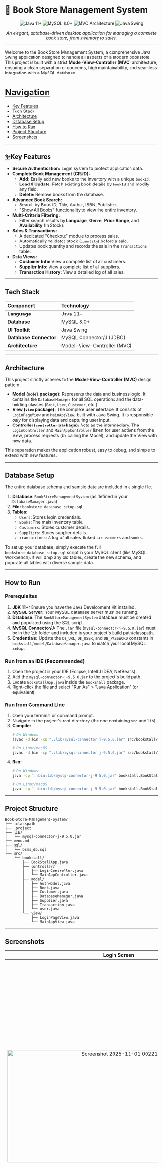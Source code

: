 # 📖 Book Store Management System

<p align="center">
  <img src="https://img.shields.io/badge/Java-11%2B-ED8B00?style=for-the-badge&logo=openjdk&logoColor=white" alt="Java 11+">
  <img src="https://img.shields.io/badge/MySQL-8.0%2B-4479A1?style=for-the-badge&logo=mysql&logoColor=white" alt="MySQL 8.0+">
  <img src="https://img.shields.io/badge/Architecture-MVC-blueviolet?style=for-the-badge&logo=designernews&logoColor=white" alt="MVC Architecture">
  <img src="https://img.shields.io/badge/UI-Java%20Swing-blue?style=for-the-badge&logo=java&logoColor=white" alt="Java Swing">
</p>

<p align="center">
  <i>An elegant, database-driven desktop application for managing a complete book store, from inventory to sales.</i>
</p>

---

Welcome to the Book Store Management System, a comprehensive Java Swing application designed to handle all aspects of a modern bookstore. This project is built with a strict **Model-View-Controller (MVC)** architecture, ensuring a clean separation of concerns, high maintainability, and seamless integration with a MySQL database.

# [Navigation](#navigation)

- [Key Features](#key-features)
- [Tech Stack](#tech-stack)
- [Architecture](#architecture)
- [Database Setup](#database-setup)
- [How to Run](#how-to-run)
- [Project Structure](#project-structure)
- [Screenshots](#screenshots)

---

## [✨](#--gifs-for-readme--)Key Features

* **Secure Authentication:** Login system to protect application data.
* **Complete Book Management (CRUD):**
    * **Add:** Easily add new books to the inventory with a unique `bookId`.
    * **Load & Update:** Fetch existing book details by `bookId` and modify any field.
    * **Delete:** Remove books from the database.
* **Advanced Book Search:**
    * Search by Book ID, Title, Author, ISBN, Publisher.
    * "Show All Books" functionality to view the entire inventory.
* **Multi-Criteria Filtering:**
    * Filter search results by **Language**, **Genre**, **Price Range**, and **Availability** (In Stock).
* **Sales & Transactions:**
    * A dedicated "Checkout" module to process sales.
    * Automatically validates stock (`quantity`) before a sale.
    * Updates book quantity and records the sale in the `Transactions` table.
* **Data Views:**
    * **Customer Info:** View a complete list of all customers.
    * **Supplier Info:** View a complete list of all suppliers.
    * **Transaction History:** View a detailed log of all sales.

---


## Tech Stack

| Component | Technology |
| :--- | :--- |
| **Language** | Java 11+ |
| **Database** | MySQL 8.0+ |
| **UI Toolkit** | Java Swing |
| **Database Connector** | MySQL Connector/J (JDBC) |
| **Architecture** | Model-View-Controller (MVC) |

---

## Architecture

This project strictly adheres to the **Model-View-Controller (MVC)** design pattern.

* **Model (`model` package):** Represents the data and business logic. It contains the `DatabaseManager` for all SQL operations and the data-holding classes (`Book`, `User`, `Customer`, etc.).
* **View (`view` package):** The complete user interface. It consists of `LoginPageView` and `MainAppView`, built with Java Swing. It is responsible *only* for displaying data and capturing user input.
* **Controller (`controller` package):** Acts as the intermediary. The `LoginController` and `MainAppController` listen for user actions from the View, process requests (by calling the Model), and update the View with new data.

This separation makes the application robust, easy to debug, and simple to extend with new features.

---

## Database Setup

The entire database schema and sample data are included in a single file.

1.  **Database:** `BookStoreManagementSystem` (as defined in your `DatabaseManager.java`)
2.  **File:** `bookstore_database_setup.sql`
3.  **Tables:**
    * `Users`: Stores login credentials.
    * `Books`: The main inventory table.
    * `Customers`: Stores customer details.
    * `Suppliers`: Stores supplier details.
    * `Transactions`: A log of all sales, linked to `Customers` and `Books`.

To set up your database, simply execute the full `bookstore_database_setup.sql` script in your MySQL client (like MySQL Workbench). It will drop any old tables, create the new schema, and populate all tables with diverse sample data.

---

## How to Run

### Prerequisites

1.  **JDK 11+:** Ensure you have the Java Development Kit installed.
2.  **MySQL Server:** Your MySQL database server must be running.
3.  **Database:** The `BookStoreManagementSystem` database must be created and populated using the SQL script.
4.  **MySQL Connector/J:** The `.jar` file (`mysql-connector-j-9.5.0.jar`) must be in the `lib` folder and included in your project's build path/classpath.
5.  **Credentials:** Update the `DB_URL`, `DB_USER`, and `DB_PASSWORD` constants in `bookstall/model/DatabaseManager.java` to match your local MySQL setup.

### Run from an IDE (Recommended)

1.  Open the project in your IDE (Eclipse, IntelliJ IDEA, NetBeans).
2.  Add the `mysql-connector-j-9.5.0.jar` to the project's build path.
3.  Locate `BookStallApp.java` inside the `bookstall` package.
4.  Right-click the file and select "Run As" > "Java Application" (or equivalent).

### Run from Command Line

1.  Open your terminal or command prompt.
2.  Navigate to the project's root directory (the one containing `src` and `lib`).
3.  **Compile:**
    ```bash
    # On Windows
    javac -d bin -cp ".;lib/mysql-connector-j-9.5.0.jar" src/bookstall/*.java src/bookstall/controller/*.java src/bookstall/model/*.java src/bookstall/view/*.java

    # On Linux/macOS
    javac -d bin -cp ".:lib/mysql-connector-j-9.5.0.jar" src/bookstall/*.java src/bookstall/controller/*.java src/bookstall/model/*.java src/bookstall/view/*.java
    ```
4.  **Run:**
    ```bash
    # On Windows
    java -cp ".;bin;lib/mysql-connector-j-9.5.0.jar" bookstall.BookStallApp

    # On Linux/macOS
    java -cp ".:bin:lib/mysql-connector-j-9.5.0.jar" bookstall.BookStallApp
    ```

---

## Project Structure

```
Book-Store-Management-System/
├── .classpath
├── .project
├── lib/
│   └── mysql-connector-j-9.5.0.jar
├── menu.md
├── sql/
│   └── bsms_db.sql
└── src/
    └── bookstall/
        ├── BookStallApp.java
        ├── controller/
        │   ├── LoginController.java
        │   └── MainAppController.java
        ├── model/
        │   ├── AuthModel.java
        │   ├── Book.java
        │   ├── Customer.java
        │   ├── DatabaseManager.java
        │   ├── Supplier.java
        │   ├── Transaction.java
        │   └── User.java
        └── view/
            ├── LoginPageView.java
            └── MainAppView.java
```
                
---

## Screenshots


| Login Screen | Home Dashboard |
| :---: | :---: |
| <img width="734" height="369" alt="Screenshot 2025-11-01 002211" src="https://github.com/user-attachments/assets/30773922-f0e7-4c73-99e6-e6d7b5d3307d" /> | <img width="1298" height="959" alt="Screenshot 2025-11-01 002540" src="https://github.com/user-attachments/assets/53e25189-059c-4bfb-9d0d-9e32d896fb6d" />|

| Search & Filter Panel | Update Book Panel |
| :---: | :---: |
| <img width="1295" height="960" alt="Screenshot 2025-11-01 002716" src="https://github.com/user-attachments/assets/b86dd88d-0720-43f8-8917-3109229cefa9" /> | <img width="1298" height="962" alt="Screenshot 2025-11-01 003223" src="https://github.com/user-attachments/assets/31260ded-f2f3-46fd-8ac3-edfc51ab9629" />|

| Checkout Panel | Transaction History |
| :---: | :---: |
| <img width="1298" height="955" alt="Screenshot 2025-11-01 003927" src="https://github.com/user-attachments/assets/1b76adbc-2c66-4bf2-bd59-6118e654c8ec" />| <img width="1300" height="962" alt="Screenshot 2025-11-01 003416" src="https://github.com/user-attachments/assets/143decad-d377-48ed-88ca-9a241fd1782d" />|

| Customer Info | Supplier Info  |
| :---: | :---: |
| <img width="1292" height="952" alt="Screenshot 2025-11-01 003459" src="https://github.com/user-attachments/assets/de5506b8-4cda-47b6-8672-22424c02573b" /> | <img width="1301" height="960" alt="Screenshot 2025-11-01 003716" src="https://github.com/user-attachments/assets/d7347e0f-c8c4-4a30-9f6b-b715ef1644e4" /> |


## 👨‍💻 Team Members

| Member | GitHub | Role |
| :---: | :---: | :---: |
| Amal Shaji Michael | <a href="https://github.com/amalshajimichaelk">@amalshajimichaelk</a> | Full Stack Developer & Documentation |
| Dawn K Vinod | <a href="https://github.com/Dawn-K-Vinod">@Dawn-K-Vinod</a> | Team Lead & Tester |
| Noel Shaji | <a href="https://github.com/NoelShaji001">@NoelShaji001</a> | UI Designer |
| Harisankar C R | <a href="https://github.com/Ha4i606">@Ha4i606</a> | Database Designer |
